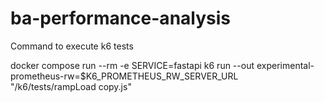 # ba-performance-analysis


<!-- docker compose --profile tests run --rm -e SERVICE=python k6 run --out experimental-prometheus-rw=$K6_PROMETHEUS_RW_SERVER_URL /k6/tests/readTest.js -->

Command to execute k6 tests

docker compose run --rm -e SERVICE=fastapi k6 run --out experimental-prometheus-rw=$K6_PROMETHEUS_RW_SERVER_URL "/k6/tests/rampLoad copy.js"
